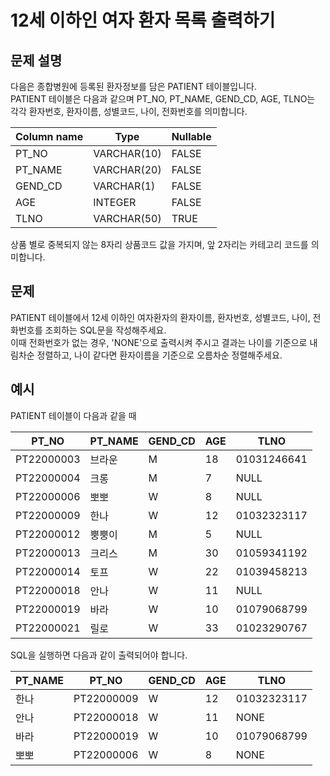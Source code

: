 # 12세 이하인 여자 환자 목록 출력하기

## 문제 설명

다음은 종합병원에 등록된 환자정보를 담은 PATIENT 테이블입니다.  
PATIENT 테이블은 다음과 같으며 PT_NO, PT_NAME, GEND_CD, AGE, TLNO는 각각 환자번호, 환자이름, 성별코드, 나이, 전화번호를 의미합니다.  

| Column name  | Type        | Nullable |
|--------------|-------------|----------|
| PT_NO        | VARCHAR(10) | FALSE    |
| PT_NAME      | VARCHAR(20) | FALSE    |
| GEND_CD      | VARCHAR(1)  | FALSE    |
| AGE          | INTEGER     | FALSE    |
| TLNO         | VARCHAR(50) | TRUE     |

상품 별로 중복되지 않는 8자리 상품코드 값을 가지며, 앞 2자리는 카테고리 코드를 의미합니다.  


## 문제

PATIENT 테이블에서 12세 이하인 여자환자의 환자이름, 환자번호, 성별코드, 나이, 전화번호를 조회하는 SQL문을 작성해주세요.  
이때 전화번호가 없는 경우, 'NONE'으로 출력시켜 주시고 결과는 나이를 기준으로 내림차순 정렬하고, 나이 같다면 환자이름을 기준으로 오름차순 정렬해주세요.  


## 예시

PATIENT 테이블이 다음과 같을 때  

| PT_NO      | PT_NAME  | GEND_CD | AGE | TLNO        |
|------------|----------|---------|-----|-------------|
| PT22000003 | 브라운   | M       | 18  | 01031246641 |
| PT22000004 | 크롱     | M       | 7   | NULL        |
| PT22000006 | 뽀뽀     | W       | 8   | NULL        |
| PT22000009 | 한나     | W       | 12  | 01032323117 |
| PT22000012 | 뿡뿡이   | M       | 5   | NULL        |
| PT22000013 | 크리스   | M       | 30  | 01059341192 |
| PT22000014 | 토프     | W       | 22  | 01039458213 |
| PT22000018 | 안나     | W       | 11  | NULL        |
| PT22000019 | 바라     | W       | 10  | 01079068799 |
| PT22000021 | 릴로     | W       | 33  | 01023290767 |

SQL을 실행하면 다음과 같이 출력되어야 합니다.    

| PT_NAME | PT_NO      | GEND_CD | AGE | TLNO        |
|---------|------------|---------|-----|-------------|
| 한나    | PT22000009 | W       | 12  | 01032323117 |
| 안나    | PT22000018 | W       | 11  | NONE        |
| 바라    | PT22000019 | W       | 10  | 01079068799 |
| 뽀뽀    | PT22000006 | W       | 8   | NONE        |
